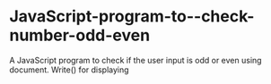 # JavaScript-program-to--check-number-odd-even
A JavaScript program to check if the user input is odd or even using document. Write() for displaying
